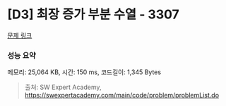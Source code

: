 # [D3] 최장 증가 부분 수열 - 3307 

[문제 링크](https://swexpertacademy.com/main/code/problem/problemDetail.do?contestProbId=AWBOKg-a6l0DFAWr) 

### 성능 요약

메모리: 25,064 KB, 시간: 150 ms, 코드길이: 1,345 Bytes



> 출처: SW Expert Academy, https://swexpertacademy.com/main/code/problem/problemList.do